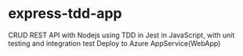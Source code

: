 # express-tdd-app
CRUD REST API with Nodejs using TDD in Jest in JavaScript, with unit testing and integration test Deploy to Azure AppService(WebApp)

